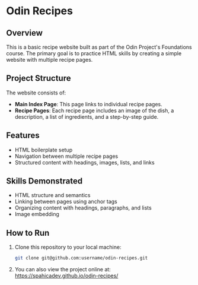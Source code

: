 # Odin Recipes

## Overview
This is a basic recipe website built as part of the Odin Project's Foundations course. The primary goal is to practice HTML skills by creating a simple website with multiple recipe pages.

## Project Structure
The website consists of:
- **Main Index Page**: This page links to individual recipe pages.
- **Recipe Pages**: Each recipe page includes an image of the dish, a description, a list of ingredients, and a step-by-step guide.

## Features
- HTML boilerplate setup
- Navigation between multiple recipe pages
- Structured content with headings, images, lists, and links

## Skills Demonstrated
- HTML structure and semantics
- Linking between pages using anchor tags
- Organizing content with headings, paragraphs, and lists
- Image embedding

## How to Run
1. Clone this repository to your local machine:
   ```bash
   git clone git@github.com:username/odin-recipes.git
   
2. You can also view the project online at:
   https://spahicadev.github.io/odin-recipes/
